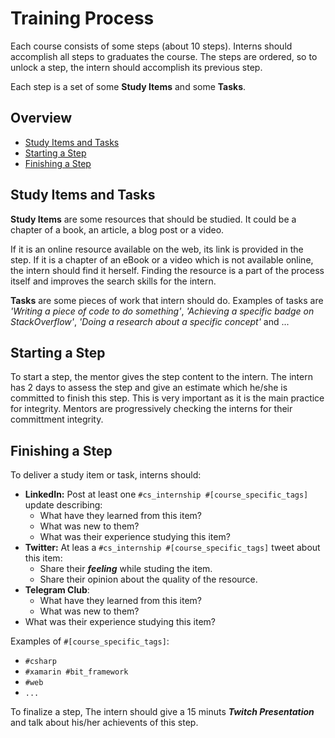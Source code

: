# Training Process <!-- omit in toc -->

Each course consists of some steps (about 10 steps). Interns should accomplish all steps to graduates the course.
The steps are ordered, so to unlock a step, the intern should accomplish its previous step.

Each step is a set of some **Study Items** and some **Tasks**.

## Overview <!-- omit in toc -->
- [Study Items and Tasks](#Study-Items-and-Tasks)
- [Starting a Step](#Starting-a-Step)
- [Finishing a Step](#Finishing-a-Step)

## Study Items and Tasks

**Study Items** are some resources that should be studied. It could be a chapter of a book, an article, a blog post or a video.

If it is an online resource available on the web, its link is provided in the step. If it is a chapter of an eBook or a video which is not available online, the intern should find it herself. Finding the resource is a part of the process itself and improves the search skills for the intern.

**Tasks** are some pieces of work that intern should do. Examples of tasks are *'Writing a piece of code to do something'*, *'Achieving a specific badge on StackOverflow'*, *'Doing a research about a specific concept'* and ...

## Starting a Step

To start a step, the mentor gives the step content to the intern. The intern has 2 days to assess the step and give an estimate which he/she is committed to finish this step. This is very important as it is the main practice for integrity. Mentors are progressively checking the interns for their committment integrity.


## Finishing a Step

To deliver a study item or task, interns should:
- **LinkedIn:** Post at least one `#cs_internship #[course_specific_tags]` update describing:
  -  What have they learned from this item?
  -  What was new to them?
  -  What was their experience studying this item?
- **Twitter:** At leas a `#cs_internship #[course_specific_tags]` tweet about this item:
  - Share their ***feeling*** while studing the item.
  - Share their opinion about the quality of the resource.
- **Telegram Club**:
  - What have they learned from this item?
  - What was new to them?
- What was their experience studying this item?

Examples of `#[course_specific_tags]`:
- `#csharp`
- `#xamarin #bit_framework`
- `#web`
- `...`

To finalize a step, The intern should give a 15 minuts ***Twitch Presentation*** and talk about his/her achievents of this step.
